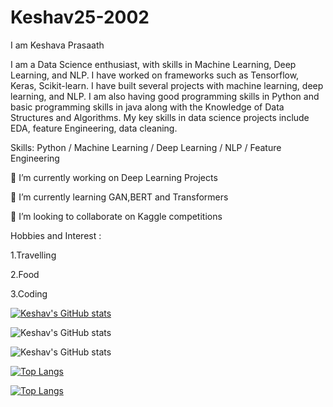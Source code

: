 #   Keshav25-2002
I am Keshava Prasaath

I am a Data Science enthusiast, with skills in Machine Learning, Deep Learning, and NLP. I have worked on frameworks such as Tensorflow, Keras, Scikit-learn. I have built several projects with machine learning, deep learning, and NLP. I am also having good programming skills in Python and  basic programming skills in java along with the Knowledge of Data Structures and Algorithms.
My key skills in data science projects include EDA, feature Engineering, data cleaning.

Skills: Python / Machine Learning / Deep Learning / NLP / Feature Engineering

🔭 I’m currently working on Deep Learning Projects

🌱 I’m currently learning GAN,BERT and Transformers


👯 I’m looking to collaborate on Kaggle competitions

Hobbies and Interest :

1.Travelling

2.Food 

3.Coding

[![Keshav's GitHub stats](https://github-readme-stats.vercel.app/api?username=Keshav25-2002)](https://github.com/Keshav25-2002/github-readme-stats)

![Keshav's GitHub stats](https://github-readme-stats.vercel.app/api?username=Keshav25-2002&show_icons=true)

![Keshav's GitHub stats](https://github-readme-stats.vercel.app/api?username=Keshav25-2002&show_icons=true&theme=radical)

[![Top Langs](https://github-readme-stats.vercel.app/api/top-langs/?username=Keshav25-2002)](https://github.com/Keshav25-2002/github-readme-stats)

[![Top Langs](https://github-readme-stats.vercel.app/api/top-langs/?username=Keshav25-2002&layout=compact)](https://github.com/Keshav25-2002/github-readme-stats)
